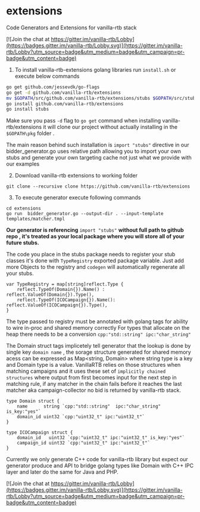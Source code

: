 # extensions
Code Generators and Extensions for vanilla-rtb stack 

[![Join the chat at https://gitter.im/vanilla-rtb/Lobby](https://badges.gitter.im/vanilla-rtb/Lobby.svg)](https://gitter.im/vanilla-rtb/Lobby?utm_source=badge&utm_medium=badge&utm_campaign=pr-badge&utm_content=badge) 

1. To install vanilla-rtb-extensions golang libraries run  ```install.sh``` or execute below commands

```bash
go get github.com/jessevdk/go-flags
go get -d github.com/vanilla-rtb/extensions
mv $GOPATH/src/github.com/vanilla-rtb/extensions/stubs $GOPATH/src/stubs
go install github.com/vanilla-rtb/extensions
go install stubs
```

Make sure you pass ```-d``` flag to  ```go get``` command when installing vanilla-rtb/extensions it will clone our project
without actually installing in the ```$GOPATH\pkg``` folder .

The main reason behind such installation is  ```import "stubs"``` directive in our bidder_generator.go uses relative path allowing you to import your own stubs and  generate your own targeting cache not just what we provide with our examples

2. Download vanilla-rtb extensions to working folder 
```
git clone --recursive clone https://github.com/vanilla-rtb/extensions 
```

3. To execute  generator execute following commands 
```
cd extensions
go run  bidder_generator.go --output-dir . --input-template templates/matcher.tmpl
```

**Our generator is referencing** ``` import "stubs" ``` **without full path to github repo , it's treated as your local package
where you will store all of your future stubs.**

The code you place in the stubs package needs to register your stub classes it's done with
```TypeRegistry``` exported package variable.
Just add more  Objects to the registry  and ```codegen``` will automatically regenerate all your stubs.  

```
var TypeRegistry = map[string]reflect.Type {
	reflect.TypeOf(Domain{}).Name() : reflect.ValueOf(Domain{}).Type(),
	reflect.TypeOf(ICOCampaign{}).Name(): reflect.ValueOf(ICOCampaign{}).Type(),
}
```

The type passed to registry must be annotated with golang tags for ability to wire in-proc and shared memory correctly 
For types that allocate on the heap there needs to be a conversion ```cpp:"std::string" ipc:"char_string"```

The Domain struct tags implicetely tell generator that the lookup is done by single key ```domain name``` , the sorage structure generated for shared memory acess can be expressed as Map<string, Domain> where string type is a key and Domain type is a value. VanillaRTB relies on those structures when matching campaigns and it uses these set of ```implicitly chained structures``` where output from first becomes input for the next step in matching rule, if any matcher in the chain fails before it reaches the last matcher aka campaign-collector no bid is returned by vanilla-rtb stack.

```
type Domain struct {
    name      string `cpp:"std::string"  ipc:"char_string" is_key:"yes"`
    domain_id uint32 `cpp:"uint32_t" ipc:"uint32_t"`
}

type ICOCampaign struct {
    domain_id   uint32 `cpp:"uint32_t" ipc:"uint32_t" is_key:"yes"`
    campaign_id uint32 `cpp:"uint32_t" ipc:"uint32_t"`
}
```

Currently we only generate C++ code for vanilla-rtb library but expect our generator produce and API to bridge golang 
types like Domain with C++ IPC layer and later do the same for Java and PHP.

[![Join the chat at https://gitter.im/vanilla-rtb/Lobby](https://badges.gitter.im/vanilla-rtb/Lobby.svg)](https://gitter.im/vanilla-rtb/Lobby?utm_source=badge&utm_medium=badge&utm_campaign=pr-badge&utm_content=badge) 
